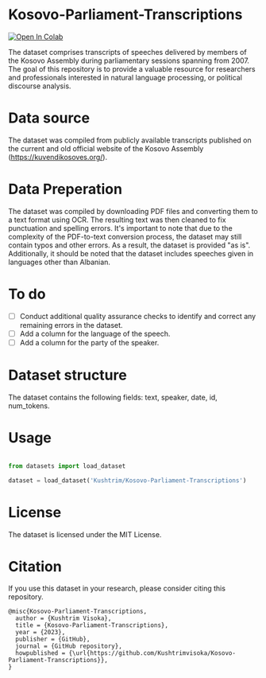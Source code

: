 # Kosovo-Parliament-Transcriptions

[![Open In Colab](https://colab.research.google.com/assets/colab-badge.svg)](https://colab.research.google.com/github/Kushtrimvisoka/Kosovo-Parliament-Transcriptions/blob/main/Kosovo_Parliament_Transcriptions.ipynb)

The dataset comprises transcripts of speeches delivered by members of the Kosovo Assembly during parliamentary sessions spanning from 2007. The goal of this repository is to provide a valuable resource for researchers and professionals interested in natural language processing, or political discourse analysis.

# Data source

The dataset was compiled from publicly available transcripts published on the current and old official website of the Kosovo Assembly (https://kuvendikosoves.org/).

# Data Preperation

The dataset was compiled by downloading PDF files and converting them to a text format using OCR. The resulting text was then cleaned to fix punctuation and spelling errors. It's important to note that due to the complexity of the PDF-to-text conversion process, the dataset may still contain typos and other errors. As a result, the dataset is provided "as is". Additionally, it should be noted that the dataset includes speeches given in languages other than Albanian.

# To do

- [ ] Conduct additional quality assurance checks to identify and correct any remaining errors in the dataset.
- [ ] Add a column for the language of the speech.
- [ ] Add a column for the party of the speaker.

# Dataset structure

The dataset contains the following fields: text, speaker, date, id, num_tokens.

# Usage

```python

from datasets import load_dataset

dataset = load_dataset('Kushtrim/Kosovo-Parliament-Transcriptions')

```

# License

The dataset is licensed under the MIT License.

# Citation

If you use this dataset in your research, please consider citing this repository.

```
@misc{Kosovo-Parliament-Transcriptions,
  author = {Kushtrim Visoka},
  title = {Kosovo-Parliament-Transcriptions},
  year = {2023},
  publisher = {GitHub},
  journal = {GitHub repository},
  howpublished = {\url{https://github.com/Kushtrimvisoka/Kosovo-Parliament-Transcriptions}},
}
```
